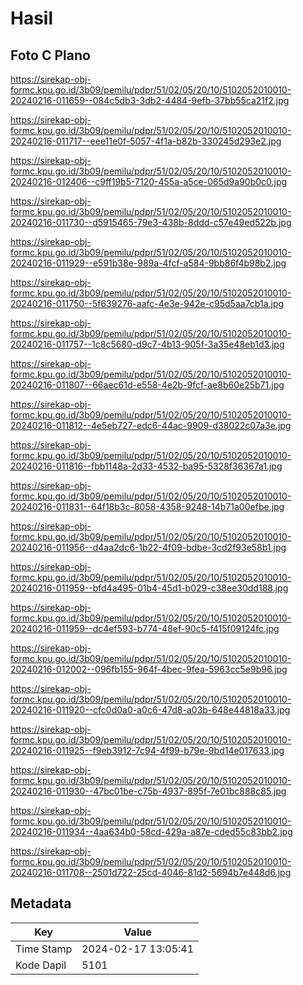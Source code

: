 # Hasil

## Foto C Plano

https://sirekap-obj-formc.kpu.go.id/3b09/pemilu/pdpr/51/02/05/20/10/5102052010010-20240216-011659--084c5db3-3db2-4484-9efb-37bb55ca21f2.jpg

https://sirekap-obj-formc.kpu.go.id/3b09/pemilu/pdpr/51/02/05/20/10/5102052010010-20240216-011717--eee11e0f-5057-4f1a-b82b-330245d293e2.jpg

https://sirekap-obj-formc.kpu.go.id/3b09/pemilu/pdpr/51/02/05/20/10/5102052010010-20240216-012406--c9ff19b5-7120-455a-a5ce-065d9a90b0c0.jpg

https://sirekap-obj-formc.kpu.go.id/3b09/pemilu/pdpr/51/02/05/20/10/5102052010010-20240216-011730--d5915465-79e3-438b-8ddd-c57e49ed522b.jpg

https://sirekap-obj-formc.kpu.go.id/3b09/pemilu/pdpr/51/02/05/20/10/5102052010010-20240216-011929--e591b38e-989a-4fcf-a584-9bb86f4b98b2.jpg

https://sirekap-obj-formc.kpu.go.id/3b09/pemilu/pdpr/51/02/05/20/10/5102052010010-20240216-011750--5f639276-aafc-4e3e-942e-c95d5aa7cb1a.jpg

https://sirekap-obj-formc.kpu.go.id/3b09/pemilu/pdpr/51/02/05/20/10/5102052010010-20240216-011757--1c8c5680-d9c7-4b13-905f-3a35e48eb1d3.jpg

https://sirekap-obj-formc.kpu.go.id/3b09/pemilu/pdpr/51/02/05/20/10/5102052010010-20240216-011807--66aec61d-e558-4e2b-9fcf-ae8b60e25b71.jpg

https://sirekap-obj-formc.kpu.go.id/3b09/pemilu/pdpr/51/02/05/20/10/5102052010010-20240216-011812--4e5eb727-edc6-44ac-9909-d38022c07a3e.jpg

https://sirekap-obj-formc.kpu.go.id/3b09/pemilu/pdpr/51/02/05/20/10/5102052010010-20240216-011816--fbb1148a-2d33-4532-ba95-5328f36367a1.jpg

https://sirekap-obj-formc.kpu.go.id/3b09/pemilu/pdpr/51/02/05/20/10/5102052010010-20240216-011831--64f18b3c-8058-4358-9248-14b71a00efbe.jpg

https://sirekap-obj-formc.kpu.go.id/3b09/pemilu/pdpr/51/02/05/20/10/5102052010010-20240216-011956--d4aa2dc6-1b22-4f09-bdbe-3cd2f93e58b1.jpg

https://sirekap-obj-formc.kpu.go.id/3b09/pemilu/pdpr/51/02/05/20/10/5102052010010-20240216-011959--bfd4a495-01b4-45d1-b029-c38ee30dd188.jpg

https://sirekap-obj-formc.kpu.go.id/3b09/pemilu/pdpr/51/02/05/20/10/5102052010010-20240216-011959--dc4ef593-b774-48ef-90c5-f415f09124fc.jpg

https://sirekap-obj-formc.kpu.go.id/3b09/pemilu/pdpr/51/02/05/20/10/5102052010010-20240216-012002--096fb155-964f-4bec-9fea-5963cc5e9b96.jpg

https://sirekap-obj-formc.kpu.go.id/3b09/pemilu/pdpr/51/02/05/20/10/5102052010010-20240216-011920--cfc0d0a0-a0c6-47d8-a03b-648e44818a33.jpg

https://sirekap-obj-formc.kpu.go.id/3b09/pemilu/pdpr/51/02/05/20/10/5102052010010-20240216-011925--f9eb3912-7c94-4f99-b79e-9bd14e017633.jpg

https://sirekap-obj-formc.kpu.go.id/3b09/pemilu/pdpr/51/02/05/20/10/5102052010010-20240216-011930--47bc01be-c75b-4937-895f-7e01bc888c85.jpg

https://sirekap-obj-formc.kpu.go.id/3b09/pemilu/pdpr/51/02/05/20/10/5102052010010-20240216-011934--4aa634b0-58cd-429a-a87e-cded55c83bb2.jpg

https://sirekap-obj-formc.kpu.go.id/3b09/pemilu/pdpr/51/02/05/20/10/5102052010010-20240216-011708--2501d722-25cd-4046-81d2-5694b7e448d6.jpg


## Metadata

| Key        | Value               |
| ---------- | ------------------- |
| Time Stamp | 2024-02-17 13:05:41 |
| Kode Dapil | 5101                |



